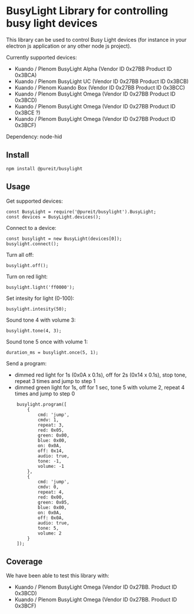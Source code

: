 # BusyLight Library for controlling busy light devices

This library can be used to control Busy Light devices (for instance in your electron js application or any other node js project).

Currently supported devices:
- Kuando / Plenom BusyLight Alpha (Vendor ID 0x27BB Product ID 0x3BCA)
- Kuando / Plenom BusyLight UC (Vendor ID 0x27BB Product ID 0x3BCB)
- Kuando / Plenom Kuando Box (Vendor ID 0x27BB Product ID 0x3BCC)
- Kuando / Plenom BusyLight Omega (Vendor ID 0x27BB Product ID 0x3BCD)
- Kuando / Plenom BusyLight Omega (Vendor ID 0x27BB Product ID 0x3BCE ?)
- Kuando / Plenom BusyLight Omega (Vendor ID 0x27BB Product ID 0x3BCF)

Dependency: node-hid

## Install

```
npm install @pureit/busylight
```

## Usage

Get supported devices:
```
const BusyLight = require('@pureit/busylight').BusyLight;
const devices = BusyLight.devices();
```

Connect to a device:
```
const busylight = new BusyLight(devices[0]);
busylight.connect();
```

Turn all off:
```
busylight.off();
```

Turn on red light:
```
busylight.light('ff0000');
```

Set intesity for light (0-100):
```
busylight.intesity(50);
```

Sound tone 4 with volume 3:
```
busylight.tone(4, 3);
```

Sound tone 5 once with volume 1:
```
duration_ms = busylight.once(5, 1);
```

Send a program:
- dimmed red light for 1s (0x0A x 0.1s), off for 2s (0x14 x 0.1s), stop tone, repeat 3 times and jump to step 1
- dimmed green light for 1s, off for 1 sec, tone 5 with volume 2, repeat 4 times and jump to step 0
```
    busylight.program([
        {
            cmd: 'jump',
            cmdv: 1,
            repeat: 3,
            red: 0x05,
            green: 0x00,
            blue: 0x00,
            on: 0x0A,
            off: 0x14,
            audio: true,
            tone: -1,
            volume: -1
        },
        {
            cmd: 'jump',
            cmdv: 0,
            repeat: 4,
            red: 0x00,
            green: 0x05,
            blue: 0x00,
            on: 0x0A,
            off: 0x0A,
            audio: true,
            tone: 5,
            volume: 2
        }
    ]);
```

## Coverage
We have been able to test this library with:
- Kuando / Plenom BusyLight Omega (Vendor ID 0x27BB. Product ID 0x3BCD)
- Kuando / Plenom BusyLight Omega (Vendor ID 0x27BB. Product ID 0x3BCF)
